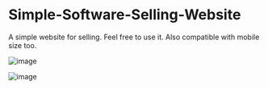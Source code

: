 # Simple-Software-Selling-Website

A simple website for selling.
Feel free to use it.
Also compatible with mobile size too.

![image](https://user-images.githubusercontent.com/80823233/161401813-7c082b85-64c6-4f8d-962d-6751c37f9689.png)

![image](https://user-images.githubusercontent.com/80823233/161401819-d9cf4e05-f64b-45c1-8785-e4b642520b34.png)
